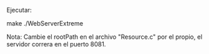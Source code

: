 Ejecutar:

make
./WebServerExtreme

Nota: Cambie el rootPath en el archivo "Resource.c" por el propio, el servidor correra en el puerto 8081.
